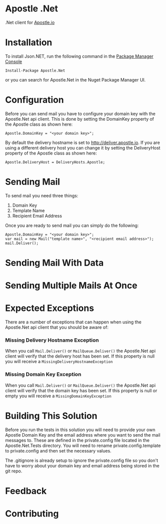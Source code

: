 Apostle .Net
===========

.Net client for [Apostle.io](http://apostle.io/ "Apostle.io")

# Installation
To install Json.NET, run the following command in the [Package Manager Console](http://docs.nuget.org/docs/start-here/using-the-package-manager-console)

    Install-Package Apostle.Net
or you can search for Apostle.Net in the Nuget Package Manager UI.

# Configuration
Before you can send mail you have to configure your domain key with the Apostle.Net api client. This is done by setting the DomainKey property of the Apostle class as shown here:

	Apostle.DomainKey = "<your domain key>";

By default the delivery hostname is set to http://deliver.apostle.io. If you are using a different delivery host you can change it by setting the DeliveryHost property of the Apostle class as shown here:

	Apostle.DeliveryHost = DeliveryHosts.Apostle;

# Sending Mail
To send mail you need three things:

1. Domain Key
1. Template Name
1. Recipient Email Address

Once you are ready to send mail you can simply do the following:

	Apostle.DomainKey = "<your domain key>";
	var mail = new Mail("template name>", "<recipient email address>");
	mail.Deliver();

# Sending Mail With Data

# Sending Multiple Mails At Once

# Expected Exceptions
There are a number of exceptions that can happen when using the Apostle.Net api client that you should be aware of:
### Missing Delivery Hostname Exception
When you call `Mail.Deliver()` or `MailQueue.Deliver()` the Apostle.Net api client will verify that the delivery host has been set. If this property is null you will receive a `MissingDeliveryHostnameException`

### Missing Domain Key Exception
When you call `Mail.Deliver()` or `MailQueue.Deliver()` the Apostle.Net api client will verify that the domain key has been set. If this property is null or empty you will receive a `MissingDomainKeyException`

# Building This Solution
Before you run the tests in this solution you will need to provide your own Apostle Domain Key and the email address where you want to send the mail messages to. These are defined in the private.config file located in the Apostle.Net.Tests directory. You will need to rename private.config.template to private.config and then set the necessary values. 

The .gitignore is already setup to ignore the private.config file so you don't have to worry about your domain key and email address being stored in the git repo.

# Feedback

# Contributing
